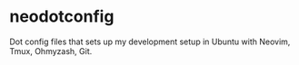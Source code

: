# neodotconfig
Dot config files that sets up my development setup in Ubuntu with Neovim, Tmux, Ohmyzash, Git.
